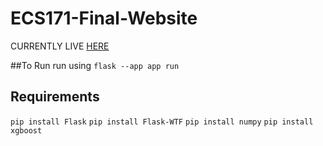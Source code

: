 # ECS171-Final-Website

CURRENTLY LIVE [HERE](https://ecs-171-final-website.vercel.app/ "Our site!")

##To Run
run using `flask --app app run`

## Requirements
`pip install Flask`
`pip install Flask-WTF`
`pip install numpy`
`pip install xgboost`

